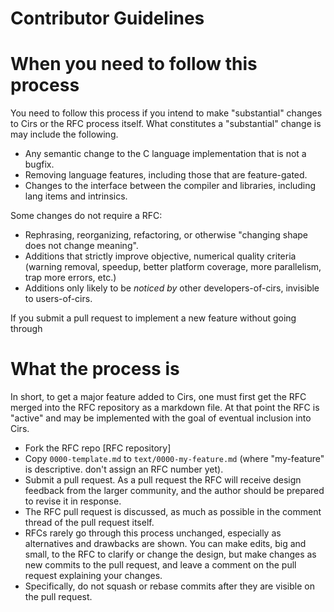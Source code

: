 Contributor Guidelines
===
[Contributor Guidelines]: #contributor-guidelines

# When you need to follow this process
[When you need to follow this process]: #when-you-need-to-follow-this-process

You need to follow this process if you intend to make "substantial" changes to
Cirs or the RFC process itself. What constitutes a "substantial" change is may
include the following.

  - Any semantic change to the C language implementation that is not a bugfix.
  - Removing language features, including those that are feature-gated.
  - Changes to the interface between the compiler and libraries, including lang
    items and intrinsics.

Some changes do not require a RFC:

  - Rephrasing, reorganizing, refactoring, or otherwise "changing shape does
    not change meaning".
  - Additions that strictly improve objective, numerical quality criteria
    (warning removal, speedup, better platform coverage, more parallelism, trap
    more errors, etc.)
  - Additions only likely to be _noticed by_ other developers-of-cirs,
    invisible to users-of-cirs.

If you submit a pull request to implement a new feature without going through


# What the process is
[What the process is]: #what-the-process-is

In short, to get a major feature added to Cirs, one must first get the RFC
merged into the RFC repository as a markdown file. At that point the RFC is
"active" and may be implemented with the goal of eventual inclusion into Cirs.

  - Fork the RFC repo [RFC repository]
  - Copy `0000-template.md` to `text/0000-my-feature.md` (where "my-feature" is
    descriptive. don't assign an RFC number yet).
  - Submit a pull request. As a pull request the RFC will receive design
    feedback from the larger community, and the author should be prepared to
    revise it in response.
  - The RFC pull request is discussed, as much as possible in the
    comment thread of the pull request itself.
  - RFCs rarely go through this process unchanged, especially as alternatives
    and drawbacks are shown. You can make edits, big and small, to the RFC to
    clarify or change the design, but make changes as new commits to the pull
    request, and leave a comment on the pull request explaining your changes.
  - Specifically, do not squash or rebase commits after they are visible on the
    pull request.
